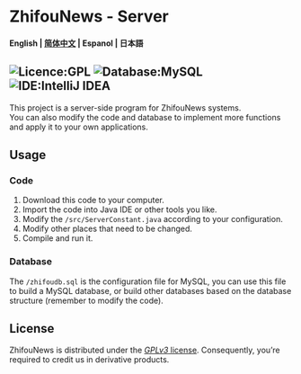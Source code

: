 # ZhifouNews - Server
#### English | [简体中文](https://github.com/Socroty/ZhifouNewsServer/blob/master/README_zh.md) | Espanol | 日本語
## ![Licence:GPL](https://img.shields.io/badge/Licence-GPL-red) ![Database:MySQL](https://img.shields.io/badge/Database-MySQL-blue) ![IDE:IntelliJ IDEA](https://img.shields.io/badge/IDE-IntelliJ_IDEA-blueviolet)
This project is a server-side program for ZhifouNews systems.   
You can also modify the code and database to implement more functions and apply it to your own applications.
## Usage
### Code
1. Download this code to your computer.
2. Import the code into Java IDE or other tools you like.
3. Modify the `/src/ServerConstant.java` according to your configuration.
4. Modify other places that need to be changed.
5. Compile and run it.
### Database
The `/zhifoudb.sql` is the configuration file for MySQL, you can use this file to build a MySQL database, or build other databases based on the database structure (remember to modify the code).
## License
ZhifouNews is distributed under the [*GPLv3* license](https://www.gnu.org/licenses/gpl-3.0.en.html). Consequently, you’re required to credit us in derivative products.
